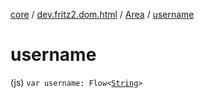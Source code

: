 [core](../../index.md) / [dev.fritz2.dom.html](../index.md) / [Area](index.md) / [username](./username.md)

# username

(js) `var username: Flow<`[`String`](https://kotlinlang.org/api/latest/jvm/stdlib/kotlin/-string/index.html)`>`